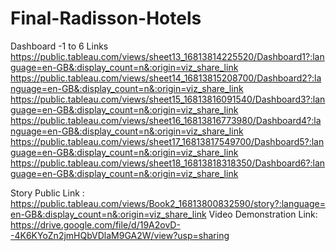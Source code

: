 # Final-Radisson-Hotels
Dashboard -1 to 6  Links 
https://public.tableau.com/views/sheet13_16813814225520/Dashboard1?:language=en-GB&:display_count=n&:origin=viz_share_link
https://public.tableau.com/views/sheet14_16813815208700/Dashboard2?:language=en-GB&:display_count=n&:origin=viz_share_link
https://public.tableau.com/views/sheet15_16813816091540/Dashboard3?:language=en-GB&:display_count=n&:origin=viz_share_link
https://public.tableau.com/views/sheet16_16813816773980/Dashboard4?:language=en-GB&:display_count=n&:origin=viz_share_link
https://public.tableau.com/views/sheet17_16813817549700/Dashboard5?:language=en-GB&:display_count=n&:origin=viz_share_link
https://public.tableau.com/views/sheet18_16813818318350/Dashboard6?:language=en-GB&:display_count=n&:origin=viz_share_link

Story Public Link : https://public.tableau.com/views/Book2_16813800832590/story?:language=en-GB&:display_count=n&:origin=viz_share_link
Video Demonstration Link: https://drive.google.com/file/d/19A2ovD--4K6KYoZn2jmHQbVDlaM9GA2W/view?usp=sharing

